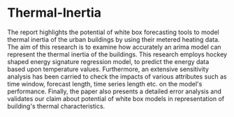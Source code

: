 # Thermal-Inertia
The report highlights the potential of white box forecasting tools to model thermal inertia of the urban buildings by using their metered heating data. The aim of this research is to examine how accurately an arima model can represent the thermal inertia of the buildings. This research employs hockey shaped energy signature regression model, to predict the energy data based upon temperature values. Furthermore, an extensive sensitivity analysis has been carried to check the impacts of various attributes such as time window, forecast length, time series length etc. on the model's performance. Finally, the paper also presents a detailed error analysis and validates our claim about potential of white box models in representation of building's thermal characteristics.
